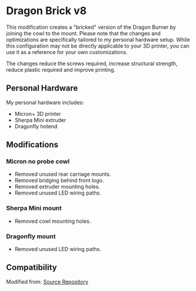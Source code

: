 # Dragon Brick v8

This modification creates a "bricked" version of the Dragon Burner by joining the cowl to the mount. Please note that the changes and optimizations are specifically tailored to my personal hardware setup. While this configuration may not be directly applicable to your 3D printer, you can use it as a reference for your own customizations.

The changes reduce the screws required, increase structural strength, reduce plastic required and improve printing.

## Personal Hardware

My personal hardware includes:
- Micron+ 3D printer
- Sherpa Mini extruder
- Dragonfly hotend

## Modifications

### Micron no probe cowl

- Removed unused rear carriage mounts.
- Removed bridging behind front logo.
- Removed extruder mounting holes.
- Removed unused LED wiring paths.

### Sherpa Mini mount

- Removed cowl mounting holes.

### Dragonfly mount

- Removed unused LED wiring paths.

## Compatibility

Modified from: [Source Repository](https://github.com/chirpy2605/voron/tree/main/V0/Dragon_Burner)
